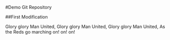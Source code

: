 #Demo Git Repository

##First Modification

Glory glory Man United,
Glory glory Man United,
Glory glory Man United,
As the Reds go marching on! on! on!